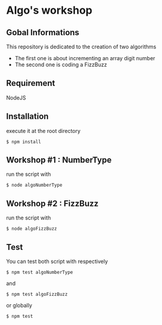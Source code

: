 # Algo's workshop

## Gobal Informations

This repository is dedicated to the creation of two algorithms
* The first one is about incrementing an array digit number 
* The second one is coding a FizzBuzz 

## Requirement

NodeJS

## Installation

execute it at the root directory

```
$ npm install
```

## Workshop #1 : NumberType

run the script with

```
$ node algoNumberType
```

## Workshop #2 : FizzBuzz

run the script with

```
$ node algoFizzBuzz
```

## Test

You can test both script with respectively

```
$ npm test algoNumberType
```

and

```
$ npm test algoFizzBuzz
```

or globally

```
$ npm test
```
